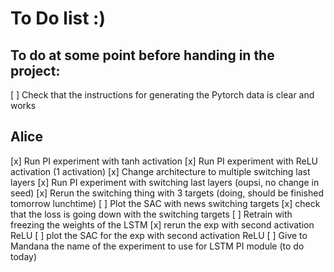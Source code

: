 # To Do list :)

## To do at some point before handing in the project:
[ ] Check that the instructions for generating the Pytorch data is clear and works

## Alice
[x] Run PI experiment with tanh activation
[x] Run PI experiment with ReLU activation (1 activation)
[x] Change architecture to multiple switching last layers
[x] Run PI experiment with switching last layers (oupsi, no change in seed)
[x] Rerun the switching thing with 3 targets (doing, should be finished tomorrow lunchtime)
[ ] Plot the SAC with news switching targets
[x] check that the loss is going down with the switching targets
[ ] Retrain with freezing the weights of the LSTM
[x] rerun the exp with second activation ReLU
[ ] plot the SAC for the exp with second activation ReLU
[ ] Give to Mandana the name of the experiment to use for LSTM PI module (to do today)